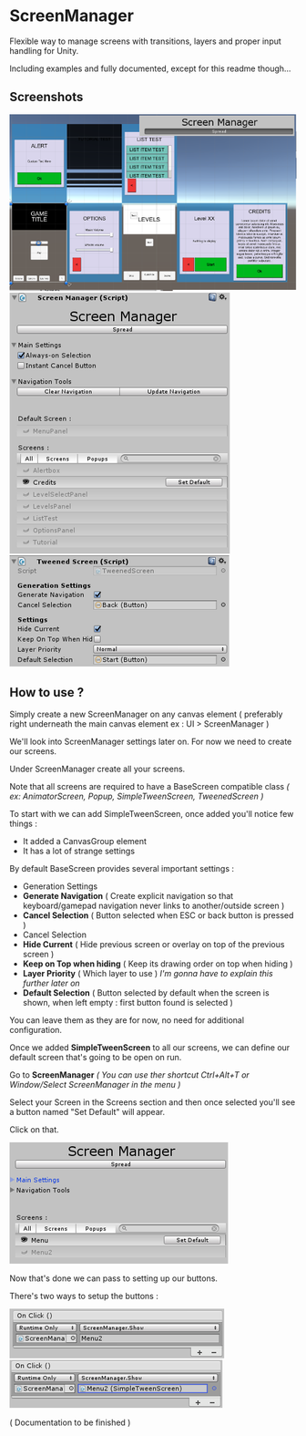 # ScreenManager
Flexible way to manage screens with transitions, layers and proper input handling for Unity.

Including examples and fully documented, except for this readme though...

## Screenshots

![Screenshot](/img/spread.png?raw=true "Screenshot")
![Screenshot](/img/extension.png?raw=true "Screenshot")
![Screenshot](/img/screen.png?raw=true "Screenshot")

## How to use ?
Simply create a new ScreenManager on any canvas element ( preferably right underneath the main canvas element ex : UI > ScreenManager )

We'll look into ScreenManager settings later on. For now we need to create our screens.

Under ScreenManager create all your screens.

Note that all screens are required to have a BaseScreen compatible class 
_( ex: AnimatorScreen, Popup, SimpleTweenScreen, TweenedScreen )_

To start with we can add SimpleTweenScreen, once added you'll notice few things :

* It added a CanvasGroup element
* It has a lot of strange settings

By default BaseScreen provides several important settings :

* Generation Settings
 * **Generate Navigation** ( Create explicit navigation so that keyboard/gamepad navigation never links to another/outside screen )
 * **Cancel Selection** ( Button selected when ESC or back button is pressed )
* Cancel Selection
 * **Hide Current** ( Hide previous screen or overlay on top of the previous screen )
 * **Keep on Top when hiding** ( Keep its drawing order on top when hiding )
 * **Layer Priority** ( Which layer to use ) _I'm gonna have to explain this further later on_
 * **Default Selection** ( Button selected by default when the screen is shown, when left empty : first button found is selected )

You can leave them as they are for now, no need for additional configuration.


Once we added **SimpleTweenScreen** to all our screens, we can define our default screen that's going to be open on run.

Go to **ScreenManager** _( You can use ther shortcut Ctrl+Alt+T or Window/Select ScreenManager in the menu )_

Select your Screen in the Screens section and then once selected you'll see a button named "Set Default" will appear. 

Click on that. 

![ScreenManager](/img/step0.png?raw=true "ScreenManager")

Now that's done we can pass to setting up our buttons.

There's two ways to setup the buttons :

![Button](/img/step1.png?raw=true "Button")
![Button](/img/step2.png?raw=true "Button")

( Documentation to be finished )
